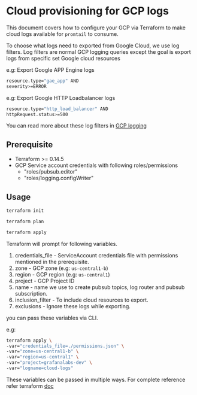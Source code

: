 # Cloud provisioning for GCP logs

This document covers how to configure your GCP via Terraform to make cloud logs available for `promtail` to consume.

To choose what logs need to exported from Google Cloud, we use log filters. Log filters are normal GCP logging queries except the goal is export logs from specific set Google cloud resources

e.g: Export Google APP Engine logs
```bash
resource.type="gae_app" AND
severity>=ERROR
```

e.g: Export Google HTTP Loadbalancer logs
```bash
resource.type="http_load_balancer" AND
httpRequest.status>=500
```
You can read more about these log filters in [GCP logging](https://cloud.google.com/logging/docs/view/query-library)

## Prerequisite
- Terraform >= 0.14.5
- GCP Service account credentials with following roles/permissions
  - "roles/pubsub.editor"
  - "roles/logging.configWriter"

## Usage

```bash
terraform init
```

```bash
terraform plan
```

```bash
terraform apply
```

Terraform will prompt for following variables.

1. credentials_file - ServiceAccount credentials file with permissions mentioned in the prerequisite.
2. zone - GCP zone (e.g: `us-central1-b`)
3. region - GCP region (e.g: `us-central1`)
4. project - GCP Project ID
5. name - name we use to create pubsub topics, log router and pubsub subscription.
6. inclusion_filter - To include cloud resources to export.
7. exclusions - Ignore these logs while exporting.

you can pass these variables via CLI.

e.g:
```bash
terraform apply \
-var="credentials_file=./permissions.json" \
-var="zone=us-central1-b" \
-var="region=us-central1" \
-var="project=grafanalabs-dev" \
-var="logname=cloud-logs"
```

These variables can be passed in multiple ways. For complete reference refer terraform [doc](https://www.terraform.io/docs/configuration/variables.html#assigning-values-to-root-module-variables)
